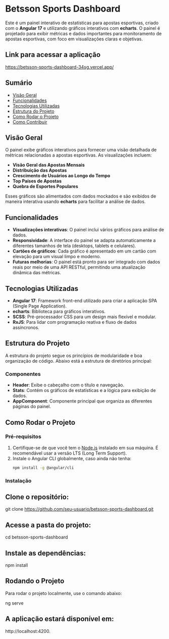 # Betsson Sports Dashboard

Este é um painel interativo de estatísticas para apostas esportivas, criado com o **Angular 17** e utilizando gráficos interativos com **echarts**. O painel é projetado para exibir métricas e dados importantes para monitoramento de apostas esportivas, com foco em visualizações claras e objetivas.

## Link para acessar a aplicação

https://betsson-sports-dashboard-34sg.vercel.app/

## Sumário

- [Visão Geral](#visão-geral)
- [Funcionalidades](#funcionalidades)
- [Tecnologias Utilizadas](#tecnologias-utilizadas)
- [Estrutura do Projeto](#estrutura-do-projeto)
- [Como Rodar o Projeto](#como-rodar-o-projeto)
- [Como Contribuir](#como-contribuir)

## Visão Geral

O painel exibe gráficos interativos para fornecer uma visão detalhada de métricas relacionadas a apostas esportivas. As visualizações incluem:

- **Visão Geral das Apostas Mensais**
- **Distribuição das Apostas**
- **Crescimento de Usuários ao Longo do Tempo**
- **Top Países de Apostas**
- **Quebra de Esportes Populares**

Esses gráficos são alimentados com dados mockados e são exibidos de maneira interativa usando **echarts** para facilitar a análise de dados.

## Funcionalidades

- **Visualizações interativas**: O painel inclui vários gráficos para análise de dados.
- **Responsividade**: A interface do painel se adapta automaticamente a diferentes tamanhos de tela (desktops, tablets e celulares).
- **Cartões de gráficos**: Cada gráfico é apresentado em um cartão com elevação para um visual limpo e moderno.
- **Futuras melhorias**: O painel está pronto para ser integrado com dados reais por meio de uma API RESTful, permitindo uma atualização dinâmica das métricas.

## Tecnologias Utilizadas

- **Angular 17**: Framework front-end utilizado para criar a aplicação SPA (Single Page Application).
- **echarts**: Biblioteca para gráficos interativos.
- **SCSS**: Pré-processador CSS para um design mais flexível e modular.
- **RxJS**: Para lidar com programação reativa e fluxo de dados assíncronos.

## Estrutura do Projeto

A estrutura do projeto segue os princípios de modularidade e boa organização de código. Abaixo está a estrutura de diretórios principal:

### Componentes

- **Header**: Exibe o cabeçalho com o título e navegação.
- **Stats**: Contém os gráficos de estatísticas e a lógica para exibição de dados.
- **AppComponent**: Componente principal que organiza as diferentes páginas do painel.

## Como Rodar o Projeto

### Pré-requisitos

1. Certifique-se de que você tem o [Node.js](https://nodejs.org/) instalado em sua máquina. É recomendável usar a versão LTS (Long Term Support).
2. Instale o Angular CLI globalmente, caso ainda não tenha:
   ```bash
   npm install -g @angular/cli
   ```

### Instalação

## Clone o repositório:

git clone https://github.com/seu-usuario/betsson-sports-dashboard.git

## Acesse a pasta do projeto:

cd betsson-sports-dashboard

## Instale as dependências:

npm install

## Rodando o Projeto

Para rodar o projeto localmente, use o comando abaixo:

ng serve

## A aplicação estará disponível em:

http://localhost:4200.
